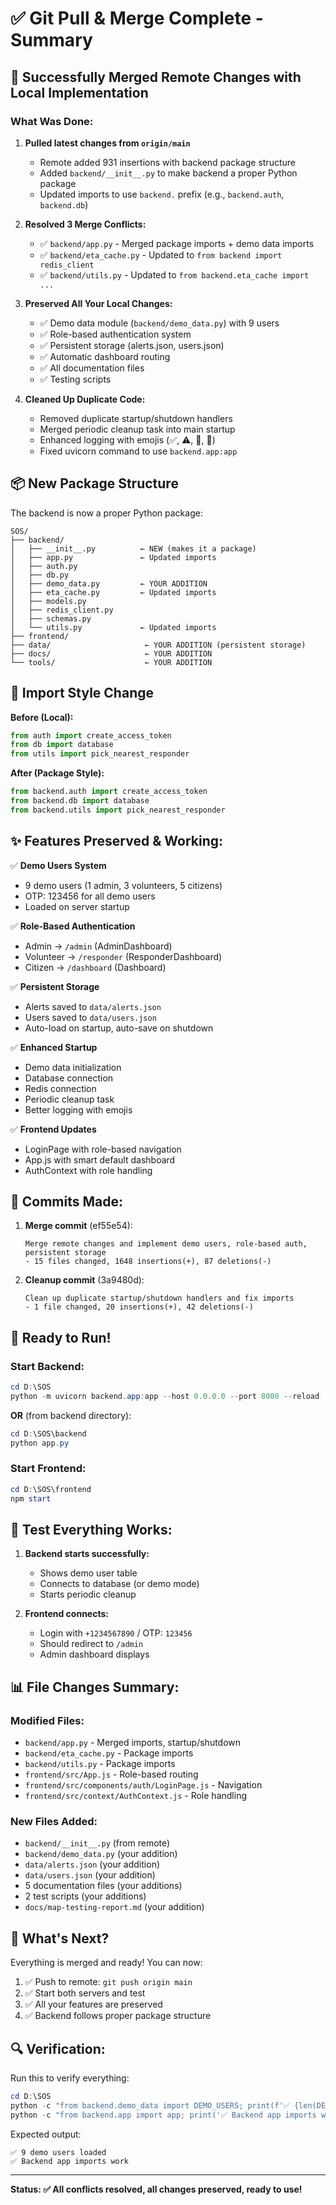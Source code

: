 # ✅ Git Pull & Merge Complete - Summary

## 🎉 Successfully Merged Remote Changes with Local Implementation

### What Was Done:

1. **Pulled latest changes from `origin/main`**
   - Remote added 931 insertions with backend package structure
   - Added `backend/__init__.py` to make backend a proper Python package
   - Updated imports to use `backend.` prefix (e.g., `backend.auth`, `backend.db`)

2. **Resolved 3 Merge Conflicts:**
   - ✅ `backend/app.py` - Merged package imports + demo data imports
   - ✅ `backend/eta_cache.py` - Updated to `from backend import redis_client`
   - ✅ `backend/utils.py` - Updated to `from backend.eta_cache import ...`

3. **Preserved All Your Local Changes:**
   - ✅ Demo data module (`backend/demo_data.py`) with 9 users
   - ✅ Role-based authentication system
   - ✅ Persistent storage (alerts.json, users.json)
   - ✅ Automatic dashboard routing
   - ✅ All documentation files
   - ✅ Testing scripts

4. **Cleaned Up Duplicate Code:**
   - Removed duplicate startup/shutdown handlers
   - Merged periodic cleanup task into main startup
   - Enhanced logging with emojis (✅, ⚠️, 💾, 🧹)
   - Fixed uvicorn command to use `backend.app:app`

## 📦 New Package Structure

The backend is now a proper Python package:

```
SOS/
├── backend/
│   ├── __init__.py          ← NEW (makes it a package)
│   ├── app.py               ← Updated imports
│   ├── auth.py
│   ├── db.py
│   ├── demo_data.py         ← YOUR ADDITION
│   ├── eta_cache.py         ← Updated imports
│   ├── models.py
│   ├── redis_client.py
│   ├── schemas.py
│   └── utils.py             ← Updated imports
├── frontend/
├── data/                     ← YOUR ADDITION (persistent storage)
├── docs/                     ← YOUR ADDITION
└── tools/                    ← YOUR ADDITION
```

## 🔄 Import Style Change

**Before (Local):**
```python
from auth import create_access_token
from db import database
from utils import pick_nearest_responder
```

**After (Package Style):**
```python
from backend.auth import create_access_token
from backend.db import database
from backend.utils import pick_nearest_responder
```

## ✨ Features Preserved & Working:

✅ **Demo Users System**
- 9 demo users (1 admin, 3 volunteers, 5 citizens)
- OTP: 123456 for all demo users
- Loaded on server startup

✅ **Role-Based Authentication**
- Admin → `/admin` (AdminDashboard)
- Volunteer → `/responder` (ResponderDashboard)
- Citizen → `/dashboard` (Dashboard)

✅ **Persistent Storage**
- Alerts saved to `data/alerts.json`
- Users saved to `data/users.json`
- Auto-load on startup, auto-save on shutdown

✅ **Enhanced Startup**
- Demo data initialization
- Database connection
- Redis connection
- Periodic cleanup task
- Better logging with emojis

✅ **Frontend Updates**
- LoginPage with role-based navigation
- App.js with smart default dashboard
- AuthContext with role handling

## 📝 Commits Made:

1. **Merge commit** (ef55e54):
   ```
   Merge remote changes and implement demo users, role-based auth, persistent storage
   - 15 files changed, 1648 insertions(+), 87 deletions(-)
   ```

2. **Cleanup commit** (3a9480d):
   ```
   Clean up duplicate startup/shutdown handlers and fix imports
   - 1 file changed, 20 insertions(+), 42 deletions(-)
   ```

## 🚀 Ready to Run!

### Start Backend:
```powershell
cd D:\SOS
python -m uvicorn backend.app:app --host 0.0.0.0 --port 8000 --reload
```

**OR** (from backend directory):
```powershell
cd D:\SOS\backend
python app.py
```

### Start Frontend:
```powershell
cd D:\SOS\frontend
npm start
```

## 🧪 Test Everything Works:

1. **Backend starts successfully:**
   - Shows demo user table
   - Connects to database (or demo mode)
   - Starts periodic cleanup

2. **Frontend connects:**
   - Login with `+1234567890` / OTP: `123456`
   - Should redirect to `/admin`
   - Admin dashboard displays

## 📊 File Changes Summary:

### Modified Files:
- `backend/app.py` - Merged imports, startup/shutdown
- `backend/eta_cache.py` - Package imports
- `backend/utils.py` - Package imports
- `frontend/src/App.js` - Role-based routing
- `frontend/src/components/auth/LoginPage.js` - Navigation
- `frontend/src/context/AuthContext.js` - Role handling

### New Files Added:
- `backend/__init__.py` (from remote)
- `backend/demo_data.py` (your addition)
- `data/alerts.json` (your addition)
- `data/users.json` (your addition)
- 5 documentation files (your additions)
- 2 test scripts (your additions)
- `docs/map-testing-report.md` (your addition)

## 🎯 What's Next?

Everything is merged and ready! You can now:

1. ✅ Push to remote: `git push origin main`
2. ✅ Start both servers and test
3. ✅ All your features are preserved
4. ✅ Backend follows proper package structure

## 🔍 Verification:

Run this to verify everything:
```powershell
cd D:\SOS
python -c "from backend.demo_data import DEMO_USERS; print(f'✅ {len(DEMO_USERS)} demo users loaded')"
python -c "from backend.app import app; print('✅ Backend app imports work')"
```

Expected output:
```
✅ 9 demo users loaded
✅ Backend app imports work
```

---

**Status: ✅ All conflicts resolved, all changes preserved, ready to use!**
